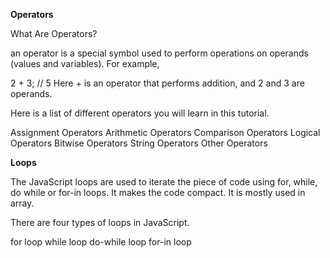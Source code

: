 **Operators**

What Are Operators?

an operator is a special symbol used to perform operations on operands (values and variables). For example,

2 + 3; // 5
Here + is an operator that performs addition, and 2 and 3 are operands.

Here is a list of different operators you will learn in this tutorial.

Assignment Operators
Arithmetic Operators
Comparison Operators
Logical Operators
Bitwise Operators
String Operators
Other Operators

**Loops**

The JavaScript loops are used to iterate the piece of code using for, while, do while or for-in loops. It makes the code compact. It is mostly used in array.

There are four types of loops in JavaScript.

for loop
while loop
do-while loop
for-in loop